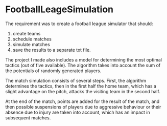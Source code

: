 # FootballLeageSimulation

The requirement was to create a football league simulator that should:
1) create teams 
2) schedule matches
3) simulate matches 
4) save the results to a separate txt file. 

The project I made also includes a model for determining the most optimal tactics (out of five available). The algorithm takes into account the sum of the potentials of randomly generated players. 

The match simulation consists of several steps. First, the algorithm determines the tactics, then in the first half the home team, which has a slight advantage on the pitch, attacks the visiting team in the second half. 

At the end of the match, points are added for the result of the match, and then possible suspensions of players due to aggressive behaviour or their absence due to injury are taken into account, which has an impact in subsequent matches. 
